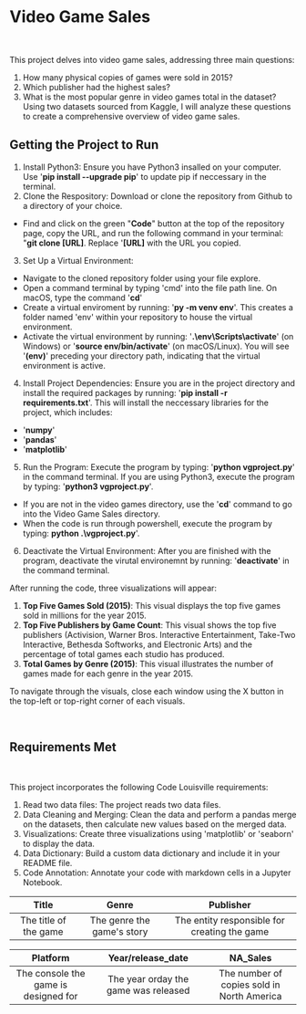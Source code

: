 # Video Game Sales
<br/>


This project delves into video game sales, addressing three main questions:
1. How many physical copies of games were sold in 2015?
2. Which publisher had the highest sales?
3. What is the most popular genre in video games total in the dataset?
Using two datasets sourced from Kaggle, I will analyze these questions to create a comprehensive overview of video game sales.

## **Getting the Project to Run**

1. Install Python3: Ensure you have Python3 insalled on your computer. Use '<strong>pip install --upgrade pip</strong>' to update pip if neccessary in the terminal.
2. Clone the Respository: Download or clone the repository from Github to a directory of your choice.
* Find and click on the green "<strong>Code</strong>" button at the top of the repository page, copy the URL, and run the following command in your terminal: "<strong>git clone [URL]</strong>. Replace '<strong>[URL]</strong> with the URL you copied.
3. Set Up a Virtual Environment:
* Navigate to the cloned repository folder using your file explore.
* Open a command terminal by typing 'cmd' into the file path line. On macOS, type the command '<strong>cd</strong>'
* Create a virtual enviroment by running: '<strong>py -m venv env</strong>'. This creates a folder named 'env' within your repository to house the virtual environment.
* Activate the virtual environment by running: '<strong>.\env\Scripts\activate</strong>' (on Windows) or '<strong>source env/bin/activate</strong>' (on macOS/Linux). You will see '<strong>(env)</strong>' preceding your directory path, indicating that the virtual environment is active.
4. Install Project Dependencies: Ensure you are in the project directory and install the required packages by running: '<strong>pip install -r requirements.txt</strong>'. This will install the neccessary libraries for the project, which includes:
* '<strong>numpy</strong>'
* '<strong>pandas</strong>'
* '<strong>matplotlib</strong>'
5. Run the Program: Execute the program by typing: '<strong>python vgproject.py</strong>' in the command terminal. If you are using Python3, execute the program by typing: '<strong>python3 vgproject.py</strong>'.
* If you are not in the video games directory, use the '<strong>cd</strong>' command to go into the Video Game Sales directory.
* When the code is run through powershell, execute the program by typing: <strong>python .\vgproject.py</strong>'.
6. Deactivate the Virtual Environment: After you are finished with the program, deactivate the virutal environemnt by running: '<strong>deactivate</strong>' in the command terminal.

After running the code, three visualizations will appear:
1. <strong>Top Five Games Sold (2015)</strong>: This visual displays the top five games sold in millions for the year 2015.
2. <strong>Top Five Publishers by Game Count</strong>: This visual shows the top five publishers (Activision, Warner Bros. Interactive Entertainment, Take-Two Interactive, Bethesda Softworks, and Electronic Arts) and the percentage of total games each studio has produced.
3. <strong>Total Games by Genre (2015)</strong>: This visual illustrates the number of games made for each genre in the year 2015.

To navigate through the visuals, close each window using the X button in the top-left or top-right corner of each visuals.

<br/>

## **Requirements Met**
<br/>

This project incorporates the following Code Louisville requirements:
1. Read two data files: The project reads two data files.
2. Data Cleaning and Merging: Clean the data and perform a pandas merge on the datasets, then calculate new values based on the merged data.
3. Visualizations: Create three visualizations using 'matplotlib' or 'seaborn' to display the data.
4. Data Dictionary: Build a custom data dictionary and include it in your README file.
5. Code Annotation: Annotate your code with markdown cells in a Jupyter Notebook.

| Title | Genre | Publisher |
|:--------:|:--------:|:--------:|
|  The title of the game   |  The genre the game's story  |  The entity responsible for creating the game |

| Platform | Year/release_date | NA_Sales |
|:--------:|:--------:|:--------:|
|  The console the game is designed for   |  The year orday the game was released   |  The number of copies sold in North America   |